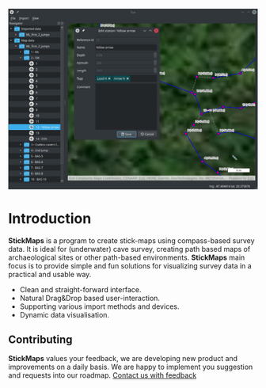 ![StickMaps](../../images/base.png "Basic interface")
# Introduction

**StickMaps** is a program to create stick-maps using compass-based survey data.
It is ideal for (underwater) cave survey, creating path based maps of archaeological sites or other path-based environments.
**StickMaps** main focus is to provide simple and fun solutions for visualizing survey data in a practical and usable way.

- Clean and straight-forward interface.
- Natural Drag&Drop based user-interaction.
- Supporting various import methods and devices.
- Dynamic data visualisation.

## Contributing
**StickMaps** values your feedback, we are developing new product and improvements on a daily basis.
We are happy to implement you suggestion and requests into our roadmap. [Contact us with feedback](https://stagedrop.co#contact) 
